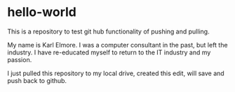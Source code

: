 # hello-world

This is a repository to test git hub functionality of pushing and pulling.

My name is Karl Elmore. I was a computer consultant in the past, but left the industry. I have re-educated myself to return to the IT industry and my passion.

I just pulled this repository to my local drive, created this edit, will save and push back to github.
